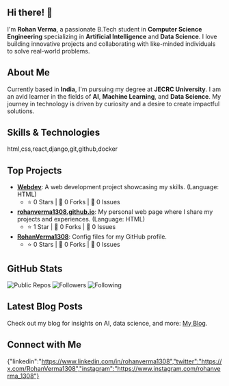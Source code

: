 ## Hi there! 👋

I'm **Rohan Verma**, a passionate B.Tech student in **Computer Science Engineering** specializing in **Artificial Intelligence** and **Data Science**. I love building innovative projects and collaborating with like-minded individuals to solve real-world problems.

## About Me

Currently based in **India**, I'm pursuing my degree at **JECRC University**. I am an avid learner in the fields of **AI**, **Machine Learning**, and **Data Science**. My journey in technology is driven by curiosity and a desire to create impactful solutions.

## Skills & Technologies

html,css,react,django,git,github,docker

## Top Projects

- [**Webdev**](https://github.com/RohanVerma1308/Webdev): A web development project showcasing my skills. (Language: HTML)
  - ⭐ 0 Stars | 🍴 0 Forks | 🔧 0 Issues
- [**rohanverma1308.github.io**](https://github.com/RohanVerma1308/rohanverma1308.github.io): My personal web page where I share my projects and experiences. (Language: HTML)
  - ⭐ 1 Star | 🍴 0 Forks | 🔧 0 Issues
- [**RohanVerma1308**](https://github.com/RohanVerma1308/RohanVerma1308): Config files for my GitHub profile.
  - ⭐ 0 Stars | 🍴 0 Forks | 🔧 0 Issues

## GitHub Stats

![Public Repos](https://img.shields.io/badge/Public%20Repos-3-blue) ![Followers](https://img.shields.io/badge/Followers-3-green) ![Following](https://img.shields.io/badge/Following-10-orange)

## Latest Blog Posts

Check out my blog for insights on AI, data science, and more: [My Blog](https://rohanverma1308.github.io/).

## Connect with Me

{"linkedin":"https://www.linkedin.com/in/rohanverma1308","twitter":"https://x.com/RohanVerma1308","instagram":"https://www.instagram.com/rohanverma_1308"}